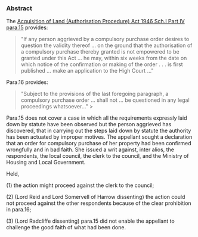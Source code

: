 ### Abstract

The [Acquisition of Land (Authorisation Procedure) Act 1946 Sch.I Part IV para.15](https://uk.westlaw.com/Document/I60AEAEE0E42311DAA7CF8F68F6EE57AB/View/FullText.html?originationContext=document&transitionType=DocumentItem&ppcid=70383606e9354cff890002eabf6974fd&contextData=(sc.Default)) provides: 
> "If any person aggrieved by a compulsory purchase order desires to question the validity thereof ... on the ground that the authorisation of a compulsory purchase thereby granted is not empowered to be granted under this Act ... he may, within six weeks from the date on which notice of the confirmation or making of the order . . . is first published ... make an application to the High Court ..." 
> 

Para.16 provides: 
> "Subject to the provisions of the last foregoing paragraph, a compulsory purchase order ... shall not ... be questioned in any legal proceedings whatsoever..." > 

Para.15 does not cover a case in which all the requirements expressly laid down by statute have been observed but the person aggrieved has discovered, that in carrying out the steps laid down by statute the authority has been actuated by improper motives. The appellant sought a declaration that an order for compulsory purchase of her property had been confirmed wrongfully and in bad faith. She issued a writ against, inter alios, the respondents, the local council, the clerk to the council, and the Ministry of Housing and Local Government.

Held, 

(1) the action might proceed against the clerk to the council; 

(2) (Lord Reid and Lord Somervell of Harrow dissenting) the action could not proceed against the other respondents because of the clear prohibition in para.16; 

(3) (Lord Radcliffe dissenting) para.15 did not enable the appellant to challenge the good faith of what had been done.